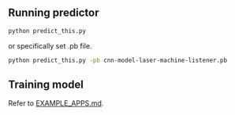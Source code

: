 ## Running predictor

```sh
python predict_this.py
```

or specifically set .pb file.

```sh
python predict_this.py -pb cnn-model-laser-machine-listener.pb
```

## Training model

Refer to [EXAMPLE_APPS.md](../../EXAMPLE_APPS.md).

